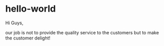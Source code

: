 # hello-world

Hi Guys,

our job is not to provide the quality service to the customers 
but to make the customer delight!
